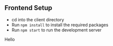 ## Frontend Setup

- cd into the client directory
- Run `npm install` to install the required packages
- Run `npm start` to run the development server

Hello